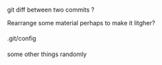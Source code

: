 #### 

git diff between two commits ?


Rearrange some material perhaps to make it litgher?


####

.git/config


####

some other things randomly